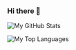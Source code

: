 ### Hi there 👋

![My GitHub Stats](https://github-readme-stats-eight-eta-43.vercel.app/api?username=curtis&count_private=true&show_icons=true&include_all_commits=true&theme=dark)

![My Top Languages]([https://github-readme-stats.vercel.app/](https://github-readme-stats-eight-eta-43.vercel.app/)api/top-langs/?username=curtis&layout=compact&theme=dark&hide=less,scss)

<!--
**curtis/curtis** is a ✨ _special_ ✨ repository because its `README.md` (this file) appears on your GitHub profile.

Here are some ideas to get you started:

- 🔭 I’m currently working on ...
- 🌱 I’m currently learning ...
- 👯 I’m looking to collaborate on ...
- 🤔 I’m looking for help with ...
- 💬 Ask me about ...
- 📫 How to reach me: ...
- 😄 Pronouns: ...
- ⚡ Fun fact: ...
-->
